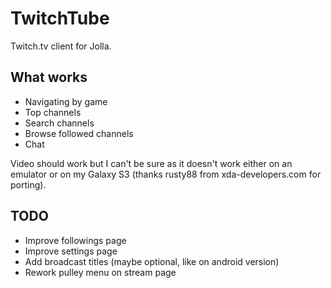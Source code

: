 TwitchTube
==========

Twitch.tv client for Jolla.

What works
----------
- Navigating by game
- Top channels
- Search channels
- Browse followed channels
- Chat

Video should work but I can't be sure as it doesn't work either on an emulator or on my Galaxy S3 (thanks rusty88 from xda-developers.com for porting).

TODO
----
- Improve followings page
- Improve settings page
- Add broadcast titles (maybe optional, like on android version)
- Rework pulley menu on stream page
